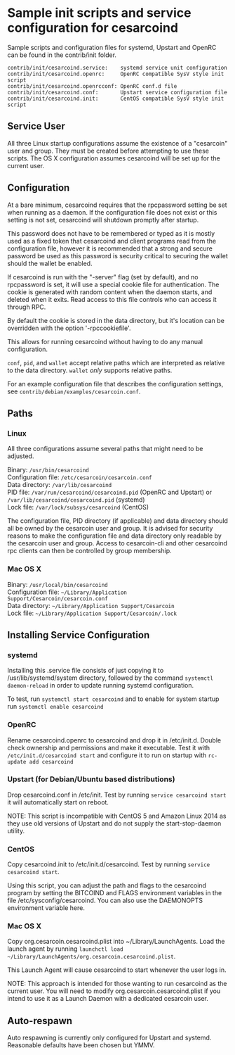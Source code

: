 Sample init scripts and service configuration for cesarcoind
==========================================================

Sample scripts and configuration files for systemd, Upstart and OpenRC
can be found in the contrib/init folder.

    contrib/init/cesarcoind.service:    systemd service unit configuration
    contrib/init/cesarcoind.openrc:     OpenRC compatible SysV style init script
    contrib/init/cesarcoind.openrcconf: OpenRC conf.d file
    contrib/init/cesarcoind.conf:       Upstart service configuration file
    contrib/init/cesarcoind.init:       CentOS compatible SysV style init script

Service User
---------------------------------

All three Linux startup configurations assume the existence of a "cesarcoin" user
and group.  They must be created before attempting to use these scripts.
The OS X configuration assumes cesarcoind will be set up for the current user.

Configuration
---------------------------------

At a bare minimum, cesarcoind requires that the rpcpassword setting be set
when running as a daemon.  If the configuration file does not exist or this
setting is not set, cesarcoind will shutdown promptly after startup.

This password does not have to be remembered or typed as it is mostly used
as a fixed token that cesarcoind and client programs read from the configuration
file, however it is recommended that a strong and secure password be used
as this password is security critical to securing the wallet should the
wallet be enabled.

If cesarcoind is run with the "-server" flag (set by default), and no rpcpassword is set,
it will use a special cookie file for authentication. The cookie is generated with random
content when the daemon starts, and deleted when it exits. Read access to this file
controls who can access it through RPC.

By default the cookie is stored in the data directory, but it's location can be overridden
with the option '-rpccookiefile'.

This allows for running cesarcoind without having to do any manual configuration.

`conf`, `pid`, and `wallet` accept relative paths which are interpreted as
relative to the data directory. `wallet` *only* supports relative paths.

For an example configuration file that describes the configuration settings,
see `contrib/debian/examples/cesarcoin.conf`.

Paths
---------------------------------

### Linux

All three configurations assume several paths that might need to be adjusted.

Binary:              `/usr/bin/cesarcoind`  
Configuration file:  `/etc/cesarcoin/cesarcoin.conf`  
Data directory:      `/var/lib/cesarcoind`  
PID file:            `/var/run/cesarcoind/cesarcoind.pid` (OpenRC and Upstart) or `/var/lib/cesarcoind/cesarcoind.pid` (systemd)  
Lock file:           `/var/lock/subsys/cesarcoind` (CentOS)  

The configuration file, PID directory (if applicable) and data directory
should all be owned by the cesarcoin user and group.  It is advised for security
reasons to make the configuration file and data directory only readable by the
cesarcoin user and group.  Access to cesarcoin-cli and other cesarcoind rpc clients
can then be controlled by group membership.

### Mac OS X

Binary:              `/usr/local/bin/cesarcoind`  
Configuration file:  `~/Library/Application Support/Cesarcoin/cesarcoin.conf`  
Data directory:      `~/Library/Application Support/Cesarcoin`  
Lock file:           `~/Library/Application Support/Cesarcoin/.lock`  

Installing Service Configuration
-----------------------------------

### systemd

Installing this .service file consists of just copying it to
/usr/lib/systemd/system directory, followed by the command
`systemctl daemon-reload` in order to update running systemd configuration.

To test, run `systemctl start cesarcoind` and to enable for system startup run
`systemctl enable cesarcoind`

### OpenRC

Rename cesarcoind.openrc to cesarcoind and drop it in /etc/init.d.  Double
check ownership and permissions and make it executable.  Test it with
`/etc/init.d/cesarcoind start` and configure it to run on startup with
`rc-update add cesarcoind`

### Upstart (for Debian/Ubuntu based distributions)

Drop cesarcoind.conf in /etc/init.  Test by running `service cesarcoind start`
it will automatically start on reboot.

NOTE: This script is incompatible with CentOS 5 and Amazon Linux 2014 as they
use old versions of Upstart and do not supply the start-stop-daemon utility.

### CentOS

Copy cesarcoind.init to /etc/init.d/cesarcoind. Test by running `service cesarcoind start`.

Using this script, you can adjust the path and flags to the cesarcoind program by
setting the BITCOIND and FLAGS environment variables in the file
/etc/sysconfig/cesarcoind. You can also use the DAEMONOPTS environment variable here.

### Mac OS X

Copy org.cesarcoin.cesarcoind.plist into ~/Library/LaunchAgents. Load the launch agent by
running `launchctl load ~/Library/LaunchAgents/org.cesarcoin.cesarcoind.plist`.

This Launch Agent will cause cesarcoind to start whenever the user logs in.

NOTE: This approach is intended for those wanting to run cesarcoind as the current user.
You will need to modify org.cesarcoin.cesarcoind.plist if you intend to use it as a
Launch Daemon with a dedicated cesarcoin user.

Auto-respawn
-----------------------------------

Auto respawning is currently only configured for Upstart and systemd.
Reasonable defaults have been chosen but YMMV.
